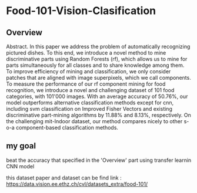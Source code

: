 # Food-101-Vision-Clasification

## Overview
Abstract. In this paper we address the problem of automatically recognizing
pictured dishes. To this end, we introduce a novel method to
mine discriminative parts using Random Forests (rf), which allows us
to mine for parts simultaneously for all classes and to share knowledge
among them. To improve efficiency of mining and classification, we only
consider patches that are aligned with image superpixels, which we call
components. To measure the performance of our rf component mining
for food recognition, we introduce a novel and challenging dataset of
101 food categories, with 101'000 images. With an average accuracy of
50.76%, our model outperforms alternative classification methods except
for cnn, including svm classification on Improved Fisher Vectors and
existing discriminative part-mining algorithms by 11.88% and 8.13%, respectively.
On the challenging mit-Indoor dataset, our method compares
nicely to other s-o-a component-based classification methods.

## my goal 
beat the accuracy that specified in the 'Overview' part using transfer learnin CNN model

this dataset paper and dataset can be find link : https://data.vision.ee.ethz.ch/cvl/datasets_extra/food-101/
